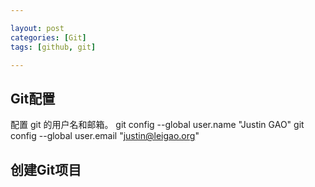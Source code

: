 ```yaml
---

layout: post
categories: [Git]
tags: [github, git]

---
```


## Git配置
配置 git 的用户名和邮箱。
    git config --global user.name "Justin GAO"
    git config --global user.email "justin@leigao.org"


## 创建Git项目

